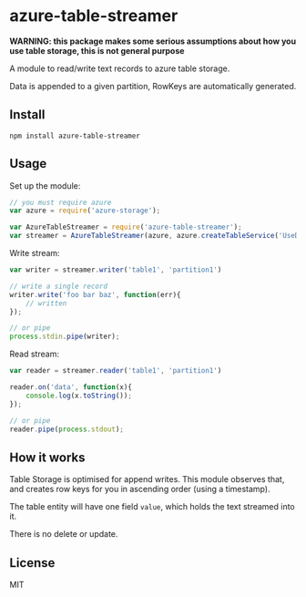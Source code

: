 # azure-table-streamer

__WARNING: this package makes some serious assumptions about how you use table storage, this is not general purpose__

A module to read/write text records to azure table storage. 

Data is appended to a given partition, RowKeys are automatically generated.


## Install

```
npm install azure-table-streamer
```

## Usage

Set up the module:

```js
// you must require azure
var azure = require('azure-storage');

var AzureTableStreamer = require('azure-table-streamer');
var streamer = AzureTableStreamer(azure, azure.createTableService('UseDevelopmentStorage=true'));
```

Write stream:

```js
var writer = streamer.writer('table1', 'partition1')

// write a single record
writer.write('foo bar baz', function(err){
	// written
});

// or pipe
process.stdin.pipe(writer);
```

Read stream:

```js
var reader = streamer.reader('table1', 'partition1')

reader.on('data', function(x){
	console.log(x.toString());
});

// or pipe
reader.pipe(process.stdout);
```

## How it works

Table Storage is optimised for append writes. This module observes that, and creates row keys for you in ascending order (using a timestamp). 

The table entity will have one field `value`, which holds the text streamed into it.

There is no delete or update.

## License

MIT